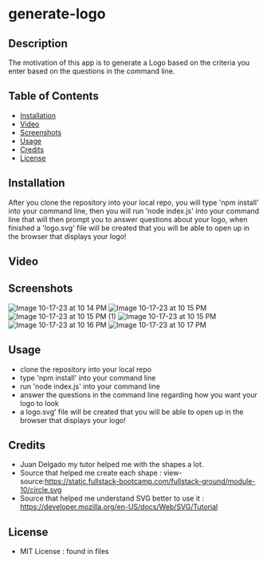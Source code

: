 # generate-logo

## Description

The motivation of this app is to generate a Logo based on the criteria you enter based on the questions in the command line. 

## Table of Contents

- [Installation](#installation)
- [Video](#video)
- [Screenshots](#screenshots)
- [Usage](#usage)
- [Credits](#credits)
- [License](#license)

## Installation

After you clone the repository into your local repo, you will type 'npm install' into your command line, then you will run 'node index.js' into your command line that will then prompt you to answer questions about your logo, when finished a 'logo.svg' file will be created that you will be able to open up in the browser that 
displays your logo! 

## Video

## Screenshots

![Image 10-17-23 at 10 14 PM](https://github.com/emilygknight/generate-logo/assets/138501781/af2957a0-2476-4fdb-a3ee-eb51f14a6d88)
![Image 10-17-23 at 10 15 PM](https://github.com/emilygknight/generate-logo/assets/138501781/11a95498-8935-44a4-825d-08df9a430e8f)
![Image 10-17-23 at 10 15 PM (1)](https://github.com/emilygknight/generate-logo/assets/138501781/b0ba593c-31cf-4e33-b89e-ba5c6d87e2c5)
![Image 10-17-23 at 10 15 PM](https://github.com/emilygknight/generate-logo/assets/138501781/46f0bc69-35ff-4f08-a504-b808a2d55358)
![Image 10-17-23 at 10 16 PM](https://github.com/emilygknight/generate-logo/assets/138501781/5bc265bf-a39d-4d3d-8e07-a44e7e3190fd)
![Image 10-17-23 at 10 17 PM](https://github.com/emilygknight/generate-logo/assets/138501781/0fe886ba-96e7-46c2-ab90-488a26116c78)

## Usage

- clone the repository into your local repo
- type 'npm install' into your command line
- run 'node index.js' into your command line
- answer the questions in the command line regarding how you want your logo to look
- a logo.svg' file will be created that you will be able to open up in the browser that displays your logo! 

## Credits

- Juan Delgado my tutor helped me with the shapes a lot.
- Source that helped me create each shape : view-source:https://static.fullstack-bootcamp.com/fullstack-ground/module-10/circle.svg 
- Source that helped me understand SVG better to use it : https://developer.mozilla.org/en-US/docs/Web/SVG/Tutorial


## License

- MIT License : found in files
